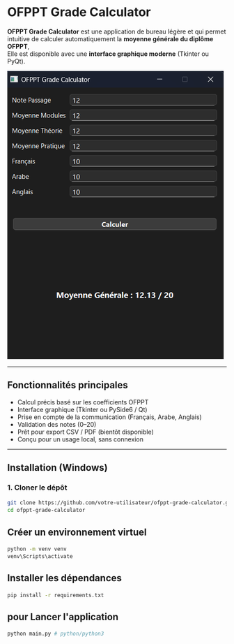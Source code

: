 # OFPPT Grade Calculator

**OFPPT Grade Calculator** est une application de bureau légère et  qui permet intuitive de calculer automatiquement la **moyenne générale du diplôme OFPPT**,  
Elle est disponible avec une **interface graphique moderne** (Tkinter ou PyQt).

![screenshot](assests/Screenshot1.png)

---

## Fonctionnalités principales

- Calcul précis basé sur les coefficients OFPPT
- Interface graphique (Tkinter ou PySide6 / Qt)
- Prise en compte de la communication (Français, Arabe, Anglais)
- Validation des notes (0–20)
- Prêt pour export CSV / PDF (bientôt disponible)
- Conçu pour un usage local, sans connexion

---

## Installation (Windows)

### 1. Cloner le dépôt

```bash
git clone https://github.com/votre-utilisateur/ofppt-grade-calculator.git
cd ofppt-grade-calculator
```
## Créer un environnement virtuel
```bash
python -m venv venv
venv\Scripts\activate
```
## Installer les dépendances
```bash
pip install -r requirements.txt
```
## pour Lancer l'application
```bash
python main.py # python/python3
```


